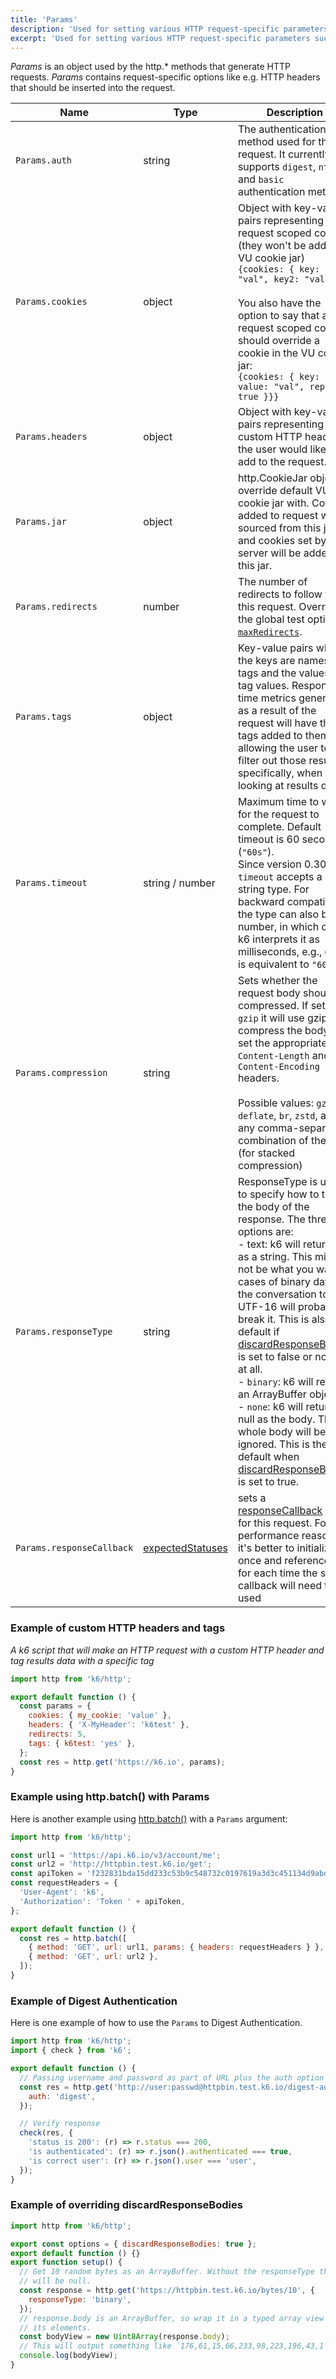 ```yaml
---
title: 'Params'
description: 'Used for setting various HTTP request-specific parameters such as headers, cookies, etc.'
excerpt: 'Used for setting various HTTP request-specific parameters such as headers, cookies, etc.'
---
```


_Params_ is an object used by the http.\* methods that generate HTTP requests. _Params_ contains request-specific options like e.g. HTTP headers that should be inserted into the request.

| Name                  | Type   | Description                                                                                                                                                                                                                                                                                                                                                                                                                                                                                                                                                                                       |
| --------------------- | ------ | ------------------------------------------------------------------------------------------------------------------------------------------------------------------------------------------------------------------------------------------------------------------------------------------------------------------------------------------------------------------------------------------------------------------------------------------------------------------------------------------------------------------------------------------------------------------------------------------------- |
| `Params.auth`         | string | The authentication method used for the request. It currently supports `digest`, `ntlm`, and `basic` authentication methods.                                                                                                                                                                                                                                                                                                                                                                                                                                                                       |
| `Params.cookies`      | object | Object with key-value pairs representing request scoped cookies (they won't be added to VU cookie jar)<br />`{cookies: { key: "val", key2: "val2" }}`<br /><br />You also have the option to say that a request scoped cookie should override a cookie in the VU cookie jar:<br />`{cookies: { key: { value: "val", replace: true }}}`                                                                                                                                                                                                                                                            |
| `Params.headers`      | object | Object with key-value pairs representing custom HTTP headers the user would like to add to the request.                                                                                                                                                                                                                                                                                                                                                                                                                                                                                           |
| `Params.jar`          | object | http.CookieJar object to override default VU cookie jar with. Cookies added to request will be sourced from this jar and cookies set by server will be added to this jar.                                                                                                                                                                                                                                                                                                                                                                                                                         |
| `Params.redirects`    | number | The number of redirects to follow for this request. Overrides the global test option [`maxRedirects`](/using-k6/options).                                                                                                                                                                                                                                                                                                                                                                                                                                                                         |
| `Params.tags`         | object | Key-value pairs where the keys are names of tags and the values are tag values. Response time metrics generated as a result of the request will have these tags added to them, allowing the user to filter out those results specifically, when looking at results data.                                                                                                                                                                                                                                                                                                                          |
| `Params.timeout`      | string / number | Maximum time to wait for the request to complete. Default timeout is 60 seconds (`"60s"`). <br/> Since version 0.30, `timeout` accepts a string type. For backward compatibility, the type can also be a number, in which case k6 interprets it as milliseconds, e.g., `60000` is equivalent to `"60s"`. |
| `Params.compression`  | string | Sets whether the request body should be compressed. If set to `gzip` it will use gzip to compress the body and set the appropriate `Content-Length` and `Content-Encoding` headers.<br /><br />Possible values: `gzip`, `deflate`, `br`, `zstd`, and any comma-separated combination of them (for stacked compression)                                                                                                                                                                                                                                                                            |
| `Params.responseType` | string | ResponseType is used to specify how to treat the body of the response. The three options are:<br />- text: k6 will return it as a string. This might not be what you want in cases of binary data as the conversation to UTF-16 will probably break it. This is also the default if<br />[discardResponseBodies](/using-k6/options) is set to false or not set at all.<br />- `binary`: k6 will return an ArrayBuffer object<br />- `none`: k6 will return null as the body. The whole body will be ignored. This is the default when [discardResponseBodies](/using-k6/options) is set to true. |
| `Params.responseCallback` | [expectedStatuses](/javascript-api/k6-http/expectedstatuses-statuses) | sets a [responseCallback](/javascript-api/k6-http/setresponsecallback-callback) only for this request. For performance reasons it's better to initialize it once and reference it for each time the same callback will need to be used|

### Example of custom HTTP headers and tags

_A k6 script that will make an HTTP request with a custom HTTP header and tag results data with a specific tag_

<CodeGroup labels={[]}>

```javascript
import http from 'k6/http';

export default function () {
  const params = {
    cookies: { my_cookie: 'value' },
    headers: { 'X-MyHeader': 'k6test' },
    redirects: 5,
    tags: { k6test: 'yes' },
  };
  const res = http.get('https://k6.io', params);
}
```

</CodeGroup>

### Example using http.batch() with Params

Here is another example using [http.batch()](/javascript-api/k6-http/batch-requests) with a `Params` argument:

<CodeGroup labels={[]}>

```javascript
import http from 'k6/http';

const url1 = 'https://api.k6.io/v3/account/me';
const url2 = 'http://httpbin.test.k6.io/get';
const apiToken = 'f232831bda15dd233c53b9c548732c0197619a3d3c451134d9abded7eb5bb195';
const requestHeaders = {
  'User-Agent': 'k6',
  'Authorization': 'Token ' + apiToken,
};

export default function () {
  const res = http.batch([
    { method: 'GET', url: url1, params: { headers: requestHeaders } },
    { method: 'GET', url: url2 },
  ]);
}
```

</CodeGroup>

### Example of Digest Authentication

Here is one example of how to use the `Params` to Digest Authentication.

<CodeGroup labels={[]}>

```javascript
import http from 'k6/http';
import { check } from 'k6';

export default function () {
  // Passing username and password as part of URL plus the auth option will authenticate using HTTP Digest authentication
  const res = http.get('http://user:passwd@httpbin.test.k6.io/digest-auth/auth/user/passwd', {
    auth: 'digest',
  });

  // Verify response
  check(res, {
    'status is 200': (r) => r.status === 200,
    'is authenticated': (r) => r.json().authenticated === true,
    'is correct user': (r) => r.json().user === 'user',
  });
}
```

</CodeGroup>

### Example of overriding discardResponseBodies

<CodeGroup labels={[]}>

```javascript
import http from 'k6/http';

export const options = { discardResponseBodies: true };
export default function () {}
export function setup() {
  // Get 10 random bytes as an ArrayBuffer. Without the responseType the body
  // will be null.
  const response = http.get('https://httpbin.test.k6.io/bytes/10', {
    responseType: 'binary',
  });
  // response.body is an ArrayBuffer, so wrap it in a typed array view to access
  // its elements.
  const bodyView = new Uint8Array(response.body);
  // This will output something like `176,61,15,66,233,98,223,196,43,1`
  console.log(bodyView);
}
```

</CodeGroup>
